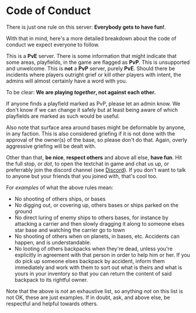 # Code of Conduct

There is just one rule on this server: **Everybody gets to have fun!**.

With that in mind, here's a more detailed breakdown about the code of conduct we expect everyone to follow.

This is a **PvE** server. There is some information that might indicate that some areas, playfields, in the game are flagged as **PvP**. This is unsupported and unwelcome. This is **not** a **PvP** server, purely **PvE**. Should there be incidents where players outright grief or kill other players with intent, the admins will almost certainly have a word with you.

To be clear: **We are playing *together*, not against each other.**

If anyone finds a playfield marked as PvP, please let an admin know. We don't know if we can change it safely but at least being aware of which playfields are marked as such would be useful.

Also note that surface area around bases might be deformable by anyone, in any faction. This is also considered griefing if it is not done with the approval of the owner(s) of the base, so please don't do that. Again, overly aggressive griefing will be dealt with.

Other than that, **be nice**, **respect others** and above all else, **have fun**. Hit the full stop, or *dot*, to open the textchat in game and chat us up, or preferrably join the discord channel (see [Discord](discord.md)). If you don't want to talk to anyone but your friends that you joined with, that's cool too.

For *examples* of what the above rules mean:

* No shooting of others ships, or bases
* No digging out, or covering up, others bases or ships parked on the ground
* No direct luring of enemy ships to others bases, for instance by attacking a carrier and then slowly dragging it along to someone elses star base and watching the carrier go to town
* No shooting of others when on planets, in bases, etc. Accidents can happen, and is understandable.
* No looting of others backpacks when they're dead, unless you're explicitly in agreement with that person in order to help him or her. If you do pick up someone elses backpack by accident, inform them immediately and work with them to sort out what is theirs and what is yours in your inventory so that you can return the content of said backpack to its rightful owner.

Note that the above is *not* an exhaustive list, so anything *not* on this list is not OK, these are just examples. If in doubt, ask, and above else, be respectful and helpful towards others.